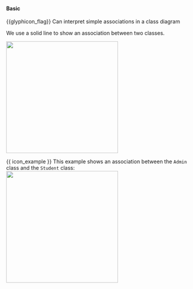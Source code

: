 <div id="title">

#### Basic

</div>

<span id="prereqs"></span>

<span id="outcomes">{{glyphicon_flag}} Can interpret simple associations in a class diagram</span>

<div id="body">

We use a solid line to show an association between two classes.

<img src="{{baseUrl}}/uml/classDiagrams/associations/what/images/notation.png" width="300" />
<p/>

<tip-box> 

{{ icon_example }} This example shows an association between the `Admin` class and the `Student` class:<br>
<img src="{{baseUrl}}/uml/classDiagrams/associations/what/images/example.png" width="300" />


</tip-box>

</div>

<div id="extras">
</div>